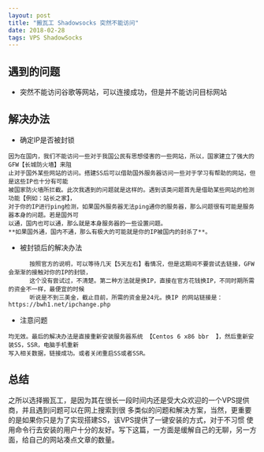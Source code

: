 ```yaml
---
layout: post
title: "搬瓦工 Shadowsocks 突然不能访问"
date: 2018-02-28
tags: VPS ShadowSocks
---
```


## 遇到的问题

* 突然不能访问谷歌等网站，可以连接成功，但是并不能访问目标网站

## 解决办法

* 确定IP是否被封锁
```
因为在国内，我们不能访问一些对于我国公民有思想侵害的一些网站，所以，国家建立了强大的GFW【长城防火墙】来阻
止对于国外某些网站的访问。搭建SS后可以借助国外服务器访问一些对于学习有帮助的网站，但是这些IP也十分有可能
被国家防火墙所拦截。此次我遇到的问题就是这样的。遇到该类问题首先是借助某些网站的检测功能【例如：站长之家】，
对于你的IP进行ping检测，如果国外服务器无法ping通你的服务器，那么问题很有可能是服务器本身的问题。若是国外可
以通，国内也可以通，那么就是本身服务器的一些设置问题。
**如果国外通，国内不通，那么有极大的可能就是你的IP被国内的封杀了**。

```

* 被封锁后的解决办法
```
      按照官方的说明，可以等待几天【5天左右】看情况，但是这期间不要尝试去链接，GFW会渐渐的接触对你的IP的封锁，
      这个没有尝试过，不清楚。第二种方法就是换IP，直接在官方花钱换IP，不同时期所需的资金不一样，最便宜的时候
      听说是不到三美金，截止目前，所需的资金是24元。换IP 的网站链接是：https://bwh1.net/ipchange.php

```


* 注意问题

``` 我在换完IP后，在更改IP等相关数据后，电脑呵手机均不能正常的链接目标网站，尝试了重新安装SS，更改PORT等，
均无效。最后的解决办法是直接重新安装服务器系统 【Centos 6 x86 bbr  】，然后重新安装SS，SSR，电脑手机重新
写入相关数据，链接成功。或者关闭重启SS或者SSR。

```

## 总结

之所以选择搬瓦工，是因为其在很长一段时间内还是受大众欢迎的一个VPS提供商，并且遇到问题可以在网上搜索到很
多类似的问题和解决方案，当然，更重要的是如果你只是为了实现搭建SS，该VPS提供了一键安装的方式，对于不习惯
使用命令行去安装的用户十分的友好。写下这篇，一方面是缓解自己的无聊，另一方面，给自己的网站凑点文章的数量。
